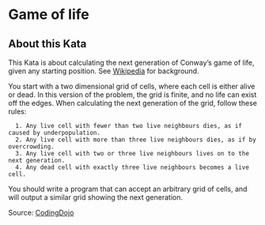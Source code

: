 # Game of life

## About this Kata

This Kata is about calculating the next generation of Conway’s game of life, given any starting position. See [Wikipedia](http://en.wikipedia.org/wiki/Conway%27s_Game_of_Life) for background.

You start with a two dimensional grid of cells, where each cell is either alive or dead. In this version of the problem, the grid is finite, and no life can exist off the edges. When calculating the next generation of the grid, follow these rules:

```
  1. Any live cell with fewer than two live neighbours dies, as if caused by underpopulation.
  2. Any live cell with more than three live neighbours dies, as if by overcrowding.
  3. Any live cell with two or three live neighbours lives on to the next generation.
  4. Any dead cell with exactly three live neighbours becomes a live cell.
```   

You should write a program that can accept an arbitrary grid of cells, and will output a similar grid showing the next generation.

Source: [CodingDojo](https://codingdojo.org/kata/GameOfLife/)